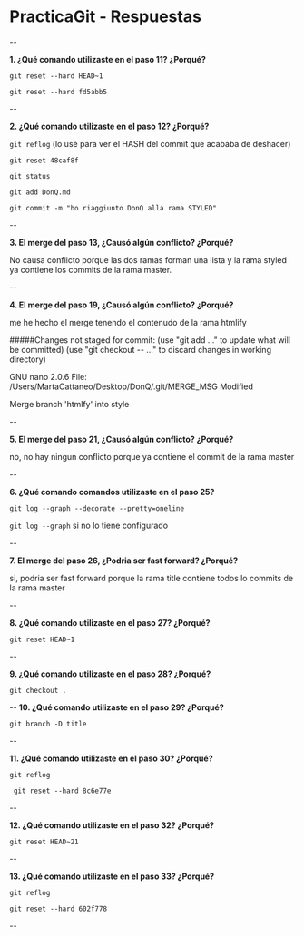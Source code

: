 # PracticaGit - Respuestas

--

**1. ¿Qué comando utilizaste en el paso 11? ¿Porqué?**

`git reset --hard HEAD~1`
 
`git reset --hard fd5abb5`


--

**2. ¿Qué comando utilizaste en el paso 12? ¿Porqué?**

`git reflog` (lo usé para ver el HASH del commit que acababa de deshacer)

`git reset 48caf8f` 

`git status`

`git add DonQ.md`

`git commit -m "ho riaggiunto DonQ alla rama STYLED"`


--

**3. El merge del paso 13, ¿Causó algún conflicto? ¿Porqué?**

No causa conflicto porque las dos ramas forman una lista y la rama styled ya contiene los commits de la rama master.


--

**4. El merge del paso 19, ¿Causó algún conflicto? ¿Porqué?**

me he hecho el merge tenendo el contenudo de la rama htmlify

#####Changes not staged for commit:
(use "git add <file>..." to update what will be committed)
  (use "git checkout -- <file>..." to discard changes in working directory)

  GNU nano 2.0.6          File: /Users/MartaCattaneo/Desktop/DonQ/.git/MERGE_MSG                  Modified

Merge branch 'htmlfy' into style


--

**5. El merge del paso 21, ¿Causó algún conflicto? ¿Porqué?**

no, no hay ningun conflicto porque ya contiene el commit de la rama master

--

**6. ¿Qué comando comandos utilizaste en el paso 25?**

`git log --graph --decorate --pretty=oneline`

`git log --graph` si no lo tiene configurado

--

**7. El merge del paso 26, ¿Podria ser fast forward? ¿Porqué?**

si, podria ser fast forward porque la rama title contiene todos lo commits de la rama master


--

**8. ¿Qué comando utilizaste en el paso 27? ¿Porqué?**

`git reset HEAD~1` 


--

**9. ¿Qué comando utilizaste en el paso 28? ¿Porqué?**

`git checkout .` 


--
**10. ¿Qué comando utilizaste en el paso 29? ¿Porqué?**

`git branch -D title` 


--

**11. ¿Qué comando utilizaste en el paso 30? ¿Porqué?**

`git reflog`

` git reset --hard 8c6e77e`


--

**12. ¿Qué comando utilizaste en el paso 32? ¿Porqué?**

`git reset HEAD~21` 


--

**13. ¿Qué comando utilizaste en el paso 33? ¿Porqué?**

`git reflog` 

`git reset --hard 602f778`


--
